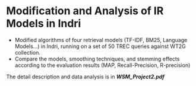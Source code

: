 # ****Modification and Analysis of IR Models in Indri****  
* Modified algorithms of four retrieval models (TF-IDF, BM25, Language Models...) in Indri, running on a set of 50 TREC queries against WT2G collection. 
* Compare the models, smoothing techniques, and stemming effects according to the evaluation results (MAP, Recall-Precision, R-precision)

The detail description and data analysis is in **_WSM_Project2.pdf_**
